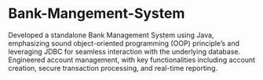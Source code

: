# Bank-Mangement-System
Developed a standalone Bank Management System using Java, emphasizing sound object-oriented programming (OOP) principle’s and leveraging JDBC for seamless interaction with the underlying database. Engineered account management, with key functionalities including account creation, secure transaction processing, and real-time reporting. 
